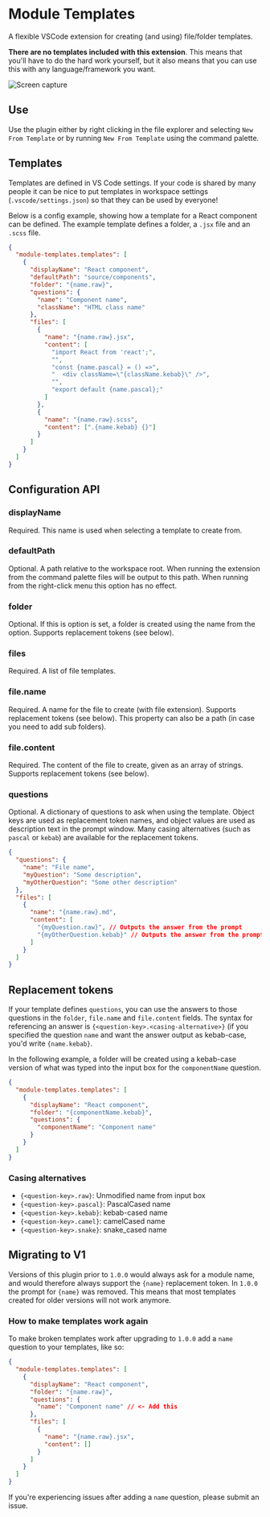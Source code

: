 # Module Templates

A flexible VSCode extension for creating (and using) file/folder templates.

**There are no templates included with this extension**. This means that you'll have to do the hard work yourself, but it also means that you can use this with any language/framework you want.

![Screen capture](screencap.gif)

## Use

Use the plugin either by right clicking in the file explorer and selecting `New From Template` or by running `New From Template` using the command palette.

## Templates

Templates are defined in VS Code settings. If your code is shared by many people it can be nice to put templates in workspace settings (`.vscode/settings.json`) so that they can be used by everyone!

Below is a config example, showing how a template for a React component can be defined. The example template defines a folder, a `.jsx` file and an `.scss` file.

```json
{
  "module-templates.templates": [
    {
      "displayName": "React component",
      "defaultPath": "source/components",
      "folder": "{name.raw}",
      "questions": {
        "name": "Component name",
        "className": "HTML class name"
      },
      "files": [
        {
          "name": "{name.raw}.jsx",
          "content": [
            "import React from 'react';",
            "",
            "const {name.pascal} = () =>",
            "  <div className=\"{className.kebab}\" />",
            "",
            "export default {name.pascal};"
          ]
        },
        {
          "name": "{name.raw}.scss",
          "content": [".{name.kebab} {}"]
        }
      ]
    }
  ]
}
```

## Configuration API

### displayName

Required. This name is used when selecting a template to create from.

### defaultPath

Optional. A path relative to the workspace root. When running the extension from the command palette files will be output to this path. When running from the right-click menu this option has no effect.

### folder

Optional. If this is option is set, a folder is created using the name from the option. Supports replacement tokens (see below).

### files

Required. A list of file templates.

### file.name

Required. A name for the file to create (with file extension). Supports replacement tokens (see below). This property can also be a path (in case you need to add sub folders).

### file.content

Required. The content of the file to create, given as an array of strings. Supports replacement tokens (see below).

### questions

Optional. A dictionary of questions to ask when using the template. Object keys are used as replacement token names, and object values are used as description text in the prompt window. Many casing alternatives (such as `pascal` or `kebab`) are available for the replacement tokens.

```json
{
  "questions": {
    "name": "File name",
    "myQuestion": "Some description",
    "myOtherQuestion": "Some other description"
  },
  "files": [
    {
      "name": "{name.raw}.md",
      "content": [
        "{myQuestion.raw}", // Outputs the answer from the prompt
        "{myOtherQuestion.kebab}" // Outputs the answer from the prompt
      ]
    }
  ]
}
```

## Replacement tokens

If your template defines `questions`, you can use the answers to those questions in the `folder`, `file.name` and `file.content` fields. The syntax for referencing an answer is `{<question-key>.<casing-alternative>}` (if you specified the question `name` and want the answer output as kebab-case, you'd write `{name.kebab}`.

In the following example, a folder will be created using a kebab-case version of what was typed into the input box for the `componentName` question.

```json
{
  "module-templates.templates": [
    {
      "displayName": "React component",
      "folder": "{componentName.kebab}",
      "questions": {
        "componentName": "Component name"
      }
    }
  ]
}
```

### Casing alternatives

- `{<question-key>.raw}`: Unmodified name from input box
- `{<question-key>.pascal}`: PascalCased name
- `{<question-key>.kebab}`: kebab-cased name
- `{<question-key>.camel}`: camelCased name
- `{<question-key>.snake}`: snake_cased name

## Migrating to V1

Versions of this plugin prior to `1.0.0` would always ask for a module name, and would therefore always support the `{name}` replacement token. In `1.0.0` the prompt for `{name}` was removed. This means that most templates created for older versions will not work anymore.

### How to make templates work again

To make broken templates work after upgrading to `1.0.0` add a `name` question to your templates, like so:

```json
{
  "module-templates.templates": [
    {
      "displayName": "React component",
      "folder": "{name.raw}",
      "questions": {
        "name": "Component name" // <- Add this
      },
      "files": [
        {
          "name": "{name.raw}.jsx",
          "content": []
        }
      ]
    }
  ]
}
```

If you're experiencing issues after adding a `name` question, please submit an issue.
